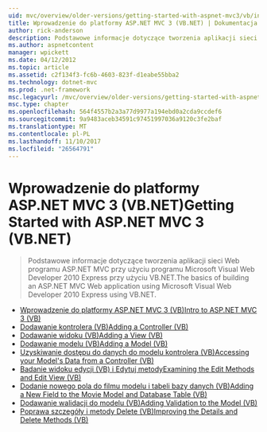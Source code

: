 ```yaml
---
uid: mvc/overview/older-versions/getting-started-with-aspnet-mvc3/vb/index
title: Wprowadzenie do platformy ASP.NET MVC 3 (VB.NET) | Dokumentacja firmy Microsoft
author: rick-anderson
description: Podstawowe informacje dotyczące tworzenia aplikacji sieci Web programu ASP.NET MVC przy użyciu programu Microsoft Visual Web Developer 2010 Express przy użyciu VB.NET.
ms.author: aspnetcontent
manager: wpickett
ms.date: 04/12/2012
ms.topic: article
ms.assetid: c2f134f3-fc6b-4603-823f-d1eabe55bba2
ms.technology: dotnet-mvc
ms.prod: .net-framework
msc.legacyurl: /mvc/overview/older-versions/getting-started-with-aspnet-mvc3/vb
msc.type: chapter
ms.openlocfilehash: 564f4557b2a3a77d9977a194ebd0a2cda9ccdef6
ms.sourcegitcommit: 9a9483aceb34591c97451997036a9120c3fe2baf
ms.translationtype: MT
ms.contentlocale: pl-PL
ms.lasthandoff: 11/10/2017
ms.locfileid: "26564791"
---
```

<a name="getting-started-with-aspnet-mvc-3-vbnet"></a><span data-ttu-id="9f346-103">Wprowadzenie do platformy ASP.NET MVC 3 (VB.NET)</span><span class="sxs-lookup"><span data-stu-id="9f346-103">Getting Started with ASP.NET MVC 3 (VB.NET)</span></span>
====================
> <span data-ttu-id="9f346-104">Podstawowe informacje dotyczące tworzenia aplikacji sieci Web programu ASP.NET MVC przy użyciu programu Microsoft Visual Web Developer 2010 Express przy użyciu VB.NET.</span><span class="sxs-lookup"><span data-stu-id="9f346-104">The basics of building an ASP.NET MVC Web application using Microsoft Visual Web Developer 2010 Express using VB.NET.</span></span>


- [<span data-ttu-id="9f346-105">Wprowadzenie do platformy ASP.NET MVC 3 (VB)</span><span class="sxs-lookup"><span data-stu-id="9f346-105">Intro to ASP.NET MVC 3 (VB)</span></span>](intro-to-aspnet-mvc-3.md)
- [<span data-ttu-id="9f346-106">Dodawanie kontrolera (VB)</span><span class="sxs-lookup"><span data-stu-id="9f346-106">Adding a Controller (VB)</span></span>](adding-a-controller.md)
- [<span data-ttu-id="9f346-107">Dodawanie widoku (VB)</span><span class="sxs-lookup"><span data-stu-id="9f346-107">Adding a View (VB)</span></span>](adding-a-view.md)
- [<span data-ttu-id="9f346-108">Dodawanie modelu (VB)</span><span class="sxs-lookup"><span data-stu-id="9f346-108">Adding a Model (VB)</span></span>](adding-a-model.md)
- [<span data-ttu-id="9f346-109">Uzyskiwanie dostępu do danych do modelu kontrolera (VB)</span><span class="sxs-lookup"><span data-stu-id="9f346-109">Accessing your Model's Data from a Controller (VB)</span></span>](accessing-your-models-data-from-a-controller.md)
- [<span data-ttu-id="9f346-110">Badanie widoku edycji (VB) i Edytuj metody</span><span class="sxs-lookup"><span data-stu-id="9f346-110">Examining the Edit Methods and Edit View (VB)</span></span>](examining-the-edit-methods-and-edit-view.md)
- [<span data-ttu-id="9f346-111">Dodanie nowego pola do filmu modelu i tabeli bazy danych (VB)</span><span class="sxs-lookup"><span data-stu-id="9f346-111">Adding a New Field to the Movie Model and Database Table (VB)</span></span>](adding-a-new-field.md)
- [<span data-ttu-id="9f346-112">Dodawanie walidacji do modelu (VB)</span><span class="sxs-lookup"><span data-stu-id="9f346-112">Adding Validation to the Model (VB)</span></span>](adding-validation-to-the-model.md)
- [<span data-ttu-id="9f346-113">Poprawa szczegóły i metody Delete (VB)</span><span class="sxs-lookup"><span data-stu-id="9f346-113">Improving the Details and Delete Methods (VB)</span></span>](improving-the-details-and-delete-methods.md)
